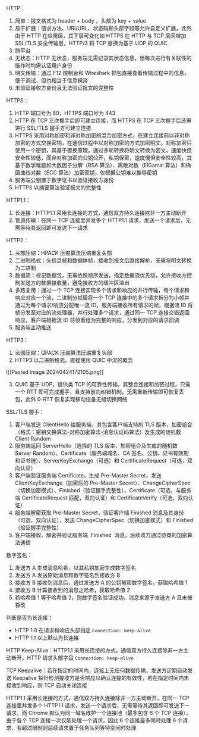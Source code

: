 HTTP：

1. 简单：报文格式为 header + body ，头部为 key + value
2. 易于扩展：请求方法、URI/URL、状态码和头部字段等允许自定义扩展，此外由于 HTTP 在应用层，其下层可变化如 HTTPS 在 HTTP 与 TCP 层间增加 SSL/TLS 安全传输层，HTTP/3 将 TCP 层换为基于 UDP 的 QUIC
3. 跨平台
4. 无状态：HTTP 无状态，服务端无需记录其状态信息，但每次进行有关联性的操作时均需认证用户身份
5. 明文传输：通过 F12 控制台和 Wireshark 抓包直接查看传输过程中的信息，便于调试，但也相当于信息裸奔
6. 未验证接收方身份且无法验证报文的完整性

HTTPS：

1. HTTP 端口号为 80，HTTPS 端口号为 443
2. HTTP 在 TCP 三次握手后即可建立连接，而 HTTPS 在 TCP 三次握手后还需进行 SSL/TLS 握手方可建立连接
3. HTTPS 采用对称加密和非对称加密的混合加密方式，在建立连接前以非对称加密的方式交换密钥，在通信过程中以对称加密的方式加密明文。对称加密只使用一个密钥，其基于置换原理，通过多轮转换将明文转换为密文，速度快但安全性较低，而非对称加密的公钥公开，私钥保密，速度慢但安全性较高，其基于数学难题如大数因子分解（RSA 算法）、离散对数（ElGamal 算法）和椭圆曲线对数（ECC 算法）加密密钥，仅根据公钥难以推导密钥
4. 服务端公钥置于数字证书以验证接收方身份
5. HTTPS 以摘要算法验证报文的完整性

HTTP1.1：

1. 长连接：HTTP1.1 采用长连接的方式，通信双方持久连接除非一方主动断开
2. 管道传输：在同一 TCP 连接里并发多个 HTTP1.1 请求，发送一个请求后，无需等待其返回即可发送下一请求

HTTP2：

1. 头部压缩：HPACK 压缩算法压缩重复头部
2. 二进制格式：头信息帧和数据体帧，接收到报文后直接解析，无需将明文转换为二进制
3. 数据流：标记数据包，无需依照顺序发送，指定数据流优先级，允许接收方控制发送方的数据接收量，避免接收方的缓冲区溢出
4. 多路复用：通过一个 TCP 连接实现多个请求和响应的并行传输，每个请求和响应对应一个流，二进制分帧层将一个 TCP 连接中的多个请求拆分为小帧并通过为每个请求/响应分配唯一流 ID，服务端接收所有请求的帧，根据流 ID 将帧分发至对应的流处理器，并行处理多个请求，通过同一 TCP 连接交错返回响应，客户端根据流 ID 将帧重组为完整的响应，分发到对应的请求回调
5. 服务端主动推送

HTTP3：

1. 头部压缩：QPACK 压缩算法压缩重复头部
2. HTTP3 以二进制格式，直接使用 QUIC 中流的概念

![[Pasted image 20240424172105.png]]

3. QUIC 基于 UDP，提供类 TCP 的可靠性传输，其整合连接和加密过程，只需一个 RTT 即可完成握手，且支持前向纠错机制，无需重新传输即可恢复丢包，此外 0-RTT 恢复实现移动设备无缝切换网络

SSL/TLS 握手：

1. 客户端发送 ClientHello 给服务端，其包含客户端支持的 TLS 版本，加密组合（格式：密钥交换算法-对称加密算法-消息认证码算法）及生成的随机数 Client Random
2. 服务端返回 ServerHello（选择的 TLS 版本、加密组合及生成的随机数 Server Random）、Certificate（服务端域名、CA 签名、公钥、证书有效期和证书链）、ServerKeyExchange（可选）和 CertificateRequest（可选，双向认证）
3. 客户端验证服务端 Certificate，生成 Pre-Master Secret，发送 ClientKeyExchange（加密后的 Pre-Master Secret）、ChangeCipherSpec（切换加密模式）、Finished（验证握手完整性）、Certificate（可选，与服务端 CertificateRequest 匹配，双向认证）和 CertificateVerify（可选，双向认证）
4. 服务端解密获取 Pre-Master Secret，验证客户端 Finished 消息及其身份（可选，双向认证），发送 ChangeCipherSpec（切换加密模式）和 Finished（验证握手完整性）
5. 客户端接收、解密并验证服务端  Finished  消息，后续双方通过协商的加密算法通信

数字签名：

1. 发送方 A 生成消息哈希，以其私钥加密生成数字签名
2. 发送方 A 发送原始消息和数字签名到接收方 B
3. 接收方 B 接收到消息后，通过发送方 A 的公钥解密数字签名，获取哈希值 1
4. 接收方 B 计算接收到的消息之哈希，获取哈希值 2
5. 若哈希值 1 等于哈希值 2，则数字签名验证成功，消息来源于发送方 A 且未被篡改

判断是否为长连接：

- HTTP 1.0 在请求和响应头部指定 `Connection: keep-alive`
- HTTP 1.1 以上默认为长连接

HTTP Keep-Alive：HTTP1.1 采用长连接的方式，通信双方持久连接除非一方主动断开，HTTP 请求头部字段 `Connection: keep-alive`

TCP Keepalive：若在指定的时间内，连接上无任何数据传输，发送方定期自动发送 Keepalive 探针检测接收方是否响应以确认连接的有效性，若在指定时间内未接收到响应，则 TCP 自动关闭连接

HTTP1.1 采用长连接的方式，通信双方持久连接除非一方主动断开，在同一 TCP 连接里并发多个 HTTP1.1 请求，发送一个请求后，无需等待其返回即可发送下一请求，而 Chrome 默认为同一域名维护一个连接池（最多包含 6 个 TCP 连接），由于各个 TCP 连接一次仅能处理一个请求，因此 6 个连接最多同时处理 6 个请求，若超过限制则后续请求置于任务队列等待空闲时处理